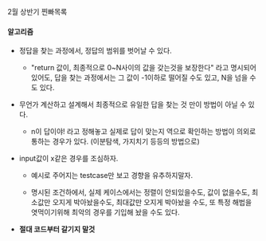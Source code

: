 2월 상반기 찐빠목록



#### 알고리즘

- 정답을 찾는 과정에서, 정답의 범위를 벗어날 수 있다.
  
  - "return 값이, 최종적으로 0~N사이의 값을 갖는것을 보장한다" 라고 명시되어 있어도, 답을 찾는 과정에서는 그 값이 -1이하로 떨어질 수도 있고, N을 넘을 수도 있다.

- 무언가 계산하고 설계해서 최종적으로 유일한 답을 찾는 것 만이 방법이 아닐 수 있다.
  
  - n이 답이야! 라고 정해놓고 실제로 답이 맞는지 역으로 확인하는 방법이 의외로 통하는 경우가 있다. (이분탐색, 가지치기 등등의 방법으로)

- input값이 x같은 경우를 조심하자.
  
  - 예시로 주어지는 testcase만 보고 경향을 유추하지말자.
  
  - 명시된 조건하에서, 실제 케이스에서는 정렬이 안되있을수도, 값이 없을수도, 최소값만 오지게 박아놨을수도, 최대값만 오지게 박아놨을 수도, 또 특정 해법을 엿먹이기위해 최악의 경우를 기입해 놨을 수도 있다.

- **절대 코드부터 갈기지 말것**
